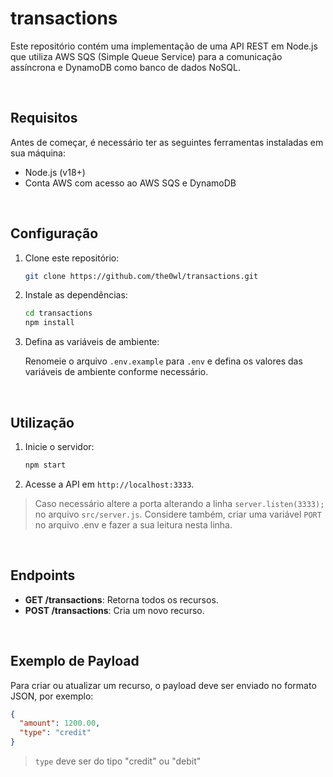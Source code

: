 # transactions 

Este repositório contém uma implementação de uma API REST em Node.js que utiliza AWS SQS (Simple Queue Service) para a comunicação assíncrona e DynamoDB como banco de dados NoSQL.

</br>

## Requisitos

Antes de começar, é necessário ter as seguintes ferramentas instaladas em sua máquina:

- Node.js (v18+)
- Conta AWS com acesso ao AWS SQS e DynamoDB

</br>

## Configuração

1. Clone este repositório:

   ```bash
   git clone https://github.com/the0wl/transactions.git
   ```

2. Instale as dependências:

   ```bash
   cd transactions
   npm install
   ```

4. Defina as variáveis de ambiente:

   Renomeie o arquivo `.env.example` para `.env` e defina os valores das variáveis de ambiente conforme necessário.

</br>

## Utilização

1. Inicie o servidor:

   ```bash
   npm start
   ```

2. Acesse a API em `http://localhost:3333`.

> Caso necessário altere a porta alterando a linha `server.listen(3333);` no arquivo `src/server.js`. Considere também, criar uma variável
`PORT` no arquivo .env e fazer a sua leitura nesta linha.

</br>

## Endpoints

- **GET /transactions**: Retorna todos os recursos.
- **POST /transactions**: Cria um novo recurso.

</br>

## Exemplo de Payload

Para criar ou atualizar um recurso, o payload deve ser enviado no formato JSON, por exemplo:

```json
{
  "amount": 1200.00,
  "type": "credit"
}
```

> `type` deve ser do tipo "credit" ou "debit"
